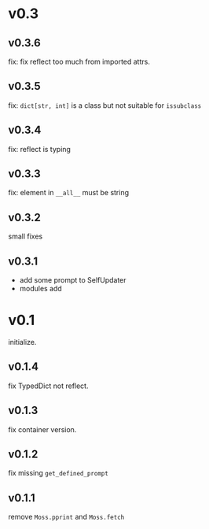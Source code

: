 # v0.3

## v0.3.6

fix: fix reflect too much from imported attrs.

## v0.3.5

fix: `dict[str, int]` is a class but not suitable for `issubclass`

## v0.3.4

fix: reflect is typing

## v0.3.3

fix: element in `__all__` must be string

## v0.3.2

small fixes

## v0.3.1 

* add some prompt to SelfUpdater
* modules add 

# v0.1

initialize.

## v0.1.4

fix TypedDict not reflect.

## v0.1.3

fix container version.

## v0.1.2 

fix missing `get_defined_prompt`

## v0.1.1 

remove `Moss.pprint` and `Moss.fetch`
